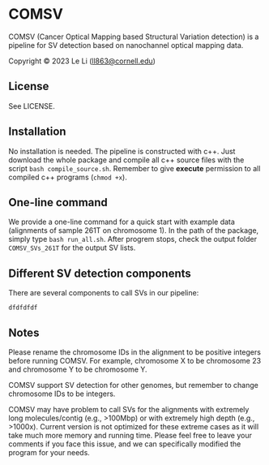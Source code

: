 # COMSV
COMSV (Cancer Optical Mapping based Structural Variation detection) is a pipeline for SV detection based on nanochannel optical mapping data.

Copyright &copy; 2023  Le Li (<ll863@cornell.edu>)
## License
See LICENSE.

## Installation
No installation is needed. 
The pipeline is constructed with c++. 
Just download the whole package and compile all c++ source files with the script `bash compile_source.sh`.
Remember to give **execute** permission to all compiled c++ programs (`chmod +x`).

## One-line command
We provide a one-line command for a quick start with example data (alignments of sample 261T on chromosome 1).
In the path of the package, simply type `bash run_all.sh`. After progrem stops, check the output folder `COMSV_SVs_261T` for the output SV lists.

## Different SV detection components
There are several components to call SVs in our pipeline:

    dfdfdfdf

## Notes
Please rename the chromosome IDs in the alignment to be positive integers before running COMSV. For example, chromosome X to be chromosome 23 and chromosome Y to be chromosome Y. 

COMSV support SV detection for other genomes, but remember to change chromosome IDs to be integers.

COMSV may have problem to call SVs for the alignments with extremely long molecules/contig (e.g., >100Mbp) or with extremely high depth (e.g., >1000x). Current version is not optimized for these extreme cases as it will take much more memory and running time. Please feel free to leave your comments if you face this issue, and we can specifically modified the program for your needs.
